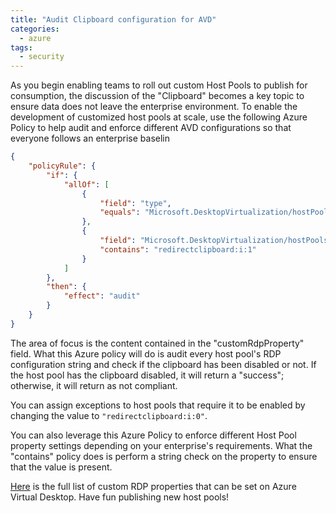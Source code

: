 ```yaml
---
title: "Audit Clipboard configuration for AVD"
categories:
  - azure
tags:
  - security
---
```


As you begin enabling teams to roll out custom Host Pools to publish for consumption, the discussion of the "Clipboard" becomes a key topic to ensure data does not leave the enterprise environment. To enable the development of customized host pools at scale, use the following Azure Policy to help audit and enforce different AVD configurations so that everyone follows an enterprise baselin


````json
{
    "policyRule": {
        "if": {
            "allOf": [
                {
                    "field": "type",
                    "equals": "Microsoft.DesktopVirtualization/hostPools"
                },
                {
                    "field": "Microsoft.DesktopVirtualization/hostPools/customRdpProperty",
                    "contains": "redirectclipboard:i:1"
                }
            ]
        },
        "then": {
            "effect": "audit"
        }
    }
}
````


The area of focus is the content contained in the "customRdpProperty" field. What this Azure policy will do is audit every host pool's RDP configuration string and check if the clipboard has been disabled or not. If the host pool has the clipboard disabled, it will return a "success"; otherwise, it will return as not compliant.

You can assign exceptions to host pools that require it to be enabled by changing the value to ````"redirectclipboard:i:0"````.

You can also leverage this Azure Policy to enforce different Host Pool property settings depending on your enterprise's requirements. What the "contains" policy does is perform a string check on the property to ensure that the value is present.

[Here](https://learn.microsoft.com/en-us/azure/virtual-desktop/rdp-properties) is the full list of custom RDP properties that can be set on Azure Virtual Desktop. Have fun publishing new host pools!
